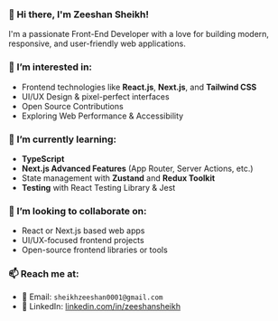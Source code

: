 ### 👋 Hi there, I'm Zeeshan Sheikh!

I'm a passionate Front-End Developer with a love for building modern, responsive, and user-friendly web applications.

### 👀 I’m interested in:
- Frontend technologies like **React.js**, **Next.js**, and **Tailwind CSS**
- UI/UX Design & pixel-perfect interfaces
- Open Source Contributions
- Exploring Web Performance & Accessibility

### 🌱 I’m currently learning:
- **TypeScript**
- **Next.js Advanced Features** (App Router, Server Actions, etc.)
- State management with **Zustand** and **Redux Toolkit**
- **Testing** with React Testing Library & Jest

### 💼 I’m looking to collaborate on:
- React or Next.js based web apps
- UI/UX-focused frontend projects
- Open-source frontend libraries or tools

### 📫 Reach me at:
- 📧 Email: `sheikhzeeshan0001@gmail.com`
- 💼 LinkedIn: [linkedin.com/in/zeeshansheikh](https://www.linkedin.com/in/zeeshansheikh)

<!---
zeeshansheikh0001/zeeshansheikh0001 is a ✨ special ✨ repository because its `README.md` (this file) appears on your GitHub profile.
You can click the Preview link to take a look at your changes.
--->
